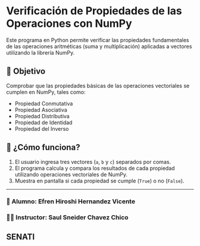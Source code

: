 # Verificación de Propiedades de las Operaciones con NumPy 

Este programa en Python permite verificar las propiedades fundamentales de las operaciones aritméticas (suma y multiplicación) aplicadas a vectores utilizando la librería NumPy.

## 🎯 Objetivo
Comprobar que las propiedades básicas de las operaciones vectoriales se cumplen en NumPy, tales como:

- Propiedad Conmutativa
- Propiedad Asociativa
- Propiedad Distributiva
- Propiedad de Identidad
- Propiedad del Inverso

## 🧠 ¿Cómo funciona?

1. El usuario ingresa tres vectores (`a`, `b` y `c`) separados por comas.
2. El programa calcula y compara los resultados de cada propiedad utilizando operaciones vectoriales de NumPy.
3. Muestra en pantalla si cada propiedad se cumple (`True`) o no (`False`).

---

### 👤 Alumno: Efren Hiroshi Hernandez Vicente  
### 👨‍🏫 Instructor: Saul Sneider Chavez Chico

## SENATI
